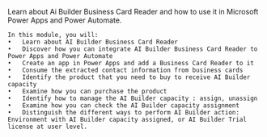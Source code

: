 Learn about Ai Builder Business Card Reader and how to use it in Microsoft Power Apps and Power Automate.

    In this module, you will: 
    •	Learn about AI Builder Business Card Reader 
    •	Discover how you can integrate AI Builder Business Card Reader to Power Apps and Power Automate
    •	Create an app in Power Apps and add a Business Card Reader to it
    •	Consume the extracted contact information from business cards
    •	Identify the product that you need to buy to receive AI Builder capacity
    •	Examine how you can purchase the product
    •	Identify how to manage the AI Builder capacity : assign, unassign
    •	Examine how you can check the AI Builder capacity assignment
    •	Distinguish the different ways to perform AI Builder action: Environment with AI Builder capacity assigned, or AI Builder Trial license at user level.
